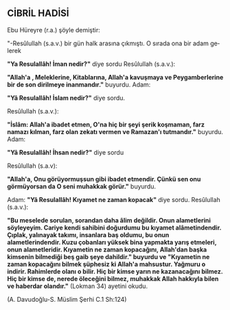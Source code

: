 ## CİBRİL HADİSİ

Ebu Hüreyre (r.a.) şöyle demiştir:

"-Resûlullah (s.a.v.) bir gün halk arasına çıkmıştı. O sırada ona bir adam ge­lerek

**"Ya Resulallâh! İman nedir?"** diye sordu Resûlullah (s.a.v.):

**"Allah'a , Meleklerine, Kitablarına, Allah'a kavuş­maya ve Peygamberlerine bir de son dirilmeye inanmandır."** buyurdu. Adam:

**"Yâ Resulallâh! İslam nedir?"** diye sordu.

Resûlullah (s.a.v.):

**"İslâm: Allah'a ibadet etmen, O'na hiç bir şeyi şe­rik koşmaman, farz namazı kılman, farz olan zekatı vermen ve Ramazan'ı tutmandır."** buyurdu. Adam:

**"Yâ Resulallâh! İhsan nedir?"** diye sordu

Resûlullah (s.a.v):

**"Allah'a, Onu görüyormuşsun gibi ibadet etmen­dir. Çünkü sen onu görmüyorsan da O seni muhak­kak görür."** buyurdu.

Adam: **"Yâ Resulallâh! Kıyamet ne zaman kopacak"** diye sordu. Resûlullah (s.a.v.):

**"Bu meselede sorulan, sorandan daha âlim değildir. Onun alametlerini söyleyeyim. Cariye kendi sahibini doğurdumu bu kıyamet alâmetindendir. Çıplak, yalı­nayak takımı, insanlara baş oldumu, bu onun alametlerindendir. Kuzu çobanları yüksek bina yapmakta yarış etmeleri, onun alametleridir. Kıyametin ne za­man kopacağını, Allah'dan başka kimsenin bilmediği beş gaib şeye dahildir." buyurdu ve "Kıyametin ne zaman kopacağını bilmek şüphesiz ki Allah'a mahsustur. Yağmuru o indirir. Rahimlerde olanı o bilir. Hiç bir kimse yarın ne kazanacağını bilmez. Hiç bir kimse de, nerede öleceğini bilmez, muhakkak Allah hakkıyla bilen ve haberdar olandır."** (Lokman 34) aye­tini okudu.

(A. Davudoğlu-S. Müslim Şerhi C.1 Sh:124)
